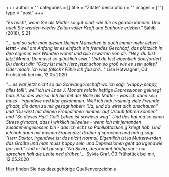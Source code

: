 +++
author = ""
categories = []
title = "Zitate"
description = ""
images = [""]
type = "post"
+++


*"Es reicht, wenn Sie als Mütter so gut sind, wie Sie es gerade können. Und auch Sie werden wieder Zeiten voller Kraft und Euphorie erleben."* Sahib (2018), S.21

*"... und so sehr man diesen kleinen Menschen ja auch immer mehr lieben **lernt** - weil am Anfang ist es einfach ein fremdes Geschöpf, das plötzlich in den eigenen vier Wänden wohnt und alle erwarten von dir: "Hey, du bist jetzt Mama! Du musst so glücklich sein." Und du bist eigentlich überfordert. Du denkst dir: "Okay ist mein Herz jetzt schon so groß wie es sein sollte? Oder mach' ich was falsch? Fühle ich falsch?..."* Lisa Hotwagner, Ö3 Frühstück bei mir, 12.05.2020

*"... es war jetzt nicht so die Schwangerschaft wo ich sag: "Happy-peppy, alles toll!", weil ich im Ende 7. Monats relativ heftige Depressionen gekriegt hab. Also des war so: Ich bin mit der Rolle als Mutter - was ich dann sein muss - irgendwie ned klar gekommen. Weil ich hab irrsinnig viele Freunde g'habt, die dann zu mir gesagt haben: "Ja, und du wirst dich anschauen" und "Du wirst mit deinen Freundinnen nimmer auf Urlaub fahren können" und "So dieses Halli-Galli-Leben ist sowieso weg". Und des hat ma so einen Stress g'macht, dass i wirklich teilweise - wenn ich mit jemanden zusammengesessen bin - das ich echt so Panikattacken g'kriegt hab. Und ich hab dann mit meinen Frauenarzt drüber g'sprochen und hab g'sagt "Herr Doktor, irgendwie ist das nicht normal. Eigentlich ist ja Mutterwerden das Größte und man muss happy sein und Depressionen geht da irgendwie gar ned." Und er hat gesagt: "Na Silvia, des kommt häufig vor - nur sprechen halt die Leute ned drüber."...* Sylvia Graf, Ö3 Frühstück bei mir, 12.05.2020

[Hier](/literatur) finden Sie das dazugehörige Quellenverzeichnis